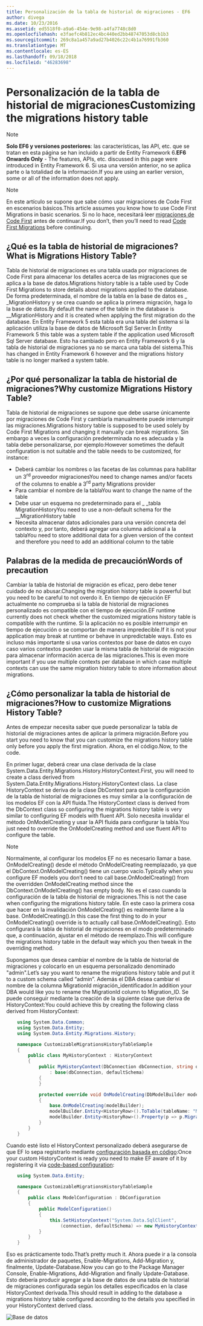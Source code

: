 ```yaml
---
title: Personalización de la tabla de historial de migraciones - EF6
author: divega
ms.date: 10/23/2016
ms.assetid: ed5518f0-a9a6-454e-9e98-a4fa7748c8d0
ms.openlocfilehash: e3faefc4b812ec4bc440ed2bb48747053d8cb1b3
ms.sourcegitcommit: 269c8a1a457a9ad27b4026c22c4b1a76991fb360
ms.translationtype: MT
ms.contentlocale: es-ES
ms.lasthandoff: 09/18/2018
ms.locfileid: "46283698"
---
```

# <a name="customizing-the-migrations-history-table"></a><span data-ttu-id="f1a6c-102">Personalización de la tabla de historial de migraciones</span><span class="sxs-lookup"><span data-stu-id="f1a6c-102">Customizing the migrations history table</span></span>
> [!NOTE]
> <span data-ttu-id="f1a6c-103">**Solo EF6 y versiones posteriores**: las características, las API, etc. que se tratan en esta página se han incluido a partir de Entity Framework 6.</span><span class="sxs-lookup"><span data-stu-id="f1a6c-103">**EF6 Onwards Only** - The features, APIs, etc. discussed in this page were introduced in Entity Framework 6.</span></span> <span data-ttu-id="f1a6c-104">Si usa una versión anterior, no se aplica parte o la totalidad de la información.</span><span class="sxs-lookup"><span data-stu-id="f1a6c-104">If you are using an earlier version, some or all of the information does not apply.</span></span>

> [!NOTE]
> <span data-ttu-id="f1a6c-105">En este artículo se supone que sabe cómo usar migraciones de Code First en escenarios básicos.</span><span class="sxs-lookup"><span data-stu-id="f1a6c-105">This article assumes you know how to use Code First Migrations in basic scenarios.</span></span> <span data-ttu-id="f1a6c-106">Si no lo hace, necesitará leer [migraciones de Code First](~/ef6/modeling/code-first/migrations/index.md) antes de continuar.</span><span class="sxs-lookup"><span data-stu-id="f1a6c-106">If you don’t, then you’ll need to read [Code First Migrations](~/ef6/modeling/code-first/migrations/index.md) before continuing.</span></span>

## <a name="what-is-migrations-history-table"></a><span data-ttu-id="f1a6c-107">¿Qué es la tabla de historial de migraciones?</span><span class="sxs-lookup"><span data-stu-id="f1a6c-107">What is Migrations History Table?</span></span>

<span data-ttu-id="f1a6c-108">Tabla de historial de migraciones es una tabla usada por migraciones de Code First para almacenar los detalles acerca de las migraciones que se aplica a la base de datos.</span><span class="sxs-lookup"><span data-stu-id="f1a6c-108">Migrations history table is a table used by Code First Migrations to store details about migrations applied to the database.</span></span> <span data-ttu-id="f1a6c-109">De forma predeterminada, el nombre de la tabla en la base de datos es \_ \_MigrationHistory y se crea cuando se aplica la primera migración, haga lo la base de datos.</span><span class="sxs-lookup"><span data-stu-id="f1a6c-109">By default the name of the table in the database is \_\_MigrationHistory and it is created when applying the first migration do the database.</span></span> <span data-ttu-id="f1a6c-110">En Entity Framework 5 esta tabla era una tabla del sistema si la aplicación utiliza la base de datos de Microsoft Sql Server.</span><span class="sxs-lookup"><span data-stu-id="f1a6c-110">In Entity Framework 5 this table was a system table if the application used Microsoft Sql Server database.</span></span> <span data-ttu-id="f1a6c-111">Esto ha cambiado pero en Entity Framework 6 y la tabla de historial de migraciones ya no se marca una tabla del sistema.</span><span class="sxs-lookup"><span data-stu-id="f1a6c-111">This has changed in Entity Framework 6 however and the migrations history table is no longer marked a system table.</span></span>

## <a name="why-customize-migrations-history-table"></a><span data-ttu-id="f1a6c-112">¿Por qué personalizar la tabla de historial de migraciones?</span><span class="sxs-lookup"><span data-stu-id="f1a6c-112">Why customize Migrations History Table?</span></span>

<span data-ttu-id="f1a6c-113">Tabla de historial de migraciones se supone que debe usarse únicamente por migraciones de Code First y cambiarla manualmente puede interrumpir las migraciones.</span><span class="sxs-lookup"><span data-stu-id="f1a6c-113">Migrations history table is supposed to be used solely by Code First Migrations and changing it manually can break migrations.</span></span> <span data-ttu-id="f1a6c-114">Sin embargo a veces la configuración predeterminada no es adecuada y la tabla debe personalizarse, por ejemplo:</span><span class="sxs-lookup"><span data-stu-id="f1a6c-114">However sometimes the default configuration is not suitable and the table needs to be customized, for instance:</span></span>

-   <span data-ttu-id="f1a6c-115">Deberá cambiar los nombres o las facetas de las columnas para habilitar un 3<sup>rd</sup> proveedor migraciones</span><span class="sxs-lookup"><span data-stu-id="f1a6c-115">You need to change names and/or facets of the columns to enable a 3<sup>rd</sup> party Migrations provider</span></span>
-   <span data-ttu-id="f1a6c-116">Para cambiar el nombre de la tabla</span><span class="sxs-lookup"><span data-stu-id="f1a6c-116">You want to change the name of the table</span></span>
-   <span data-ttu-id="f1a6c-117">Debe usar un esquema no predeterminado para el \_ \_tabla MigrationHistory</span><span class="sxs-lookup"><span data-stu-id="f1a6c-117">You need to use a non-default schema for the \_\_MigrationHistory table</span></span>
-   <span data-ttu-id="f1a6c-118">Necesita almacenar datos adicionales para una versión concreta del contexto y, por tanto, deberá agregar una columna adicional a la tabla</span><span class="sxs-lookup"><span data-stu-id="f1a6c-118">You need to store additional data for a given version of the context and therefore you need to add an additional column to the table</span></span>

## <a name="words-of-precaution"></a><span data-ttu-id="f1a6c-119">Palabras de la medida de precaución</span><span class="sxs-lookup"><span data-stu-id="f1a6c-119">Words of precaution</span></span>

<span data-ttu-id="f1a6c-120">Cambiar la tabla de historial de migración es eficaz, pero debe tener cuidado de no abusar.</span><span class="sxs-lookup"><span data-stu-id="f1a6c-120">Changing the migration history table is powerful but you need to be careful to not overdo it.</span></span> <span data-ttu-id="f1a6c-121">En tiempo de ejecución EF actualmente no comprueba si la tabla de historial de migraciones personalizado es compatible con el tiempo de ejecución.</span><span class="sxs-lookup"><span data-stu-id="f1a6c-121">EF runtime currently does not check whether the customized migrations history table is compatible with the runtime.</span></span> <span data-ttu-id="f1a6c-122">Si la aplicación no es posible interrumpir en tiempo de ejecución o se comportan de manera impredecible.</span><span class="sxs-lookup"><span data-stu-id="f1a6c-122">If it is not your application may break at runtime or behave in unpredictable ways.</span></span> <span data-ttu-id="f1a6c-123">Esto es incluso más importante si usa varios contextos por base de datos en cuyo caso varios contextos pueden usar la misma tabla de historial de migración para almacenar información acerca de las migraciones.</span><span class="sxs-lookup"><span data-stu-id="f1a6c-123">This is even more important if you use multiple contexts per database in which case multiple contexts can use the same migration history table to store information about migrations.</span></span>

## <a name="how-to-customize-migrations-history-table"></a><span data-ttu-id="f1a6c-124">¿Cómo personalizar la tabla de historial de migraciones?</span><span class="sxs-lookup"><span data-stu-id="f1a6c-124">How to customize Migrations History Table?</span></span>

<span data-ttu-id="f1a6c-125">Antes de empezar necesita saber que puede personalizar la tabla de historial de migraciones antes de aplicar la primera migración.</span><span class="sxs-lookup"><span data-stu-id="f1a6c-125">Before you start you need to know that you can customize the migrations history table only before you apply the first migration.</span></span> <span data-ttu-id="f1a6c-126">Ahora, en el código.</span><span class="sxs-lookup"><span data-stu-id="f1a6c-126">Now, to the code.</span></span>

<span data-ttu-id="f1a6c-127">En primer lugar, deberá crear una clase derivada de la clase System.Data.Entity.Migrations.History.HistoryContext.</span><span class="sxs-lookup"><span data-stu-id="f1a6c-127">First, you will need to create a class derived from System.Data.Entity.Migrations.History.HistoryContext class.</span></span> <span data-ttu-id="f1a6c-128">La clase HistoryContext se deriva de la clase DbContext para que la configuración de la tabla de historial de migraciones es muy similar a la configuración de los modelos EF con la API fluida.</span><span class="sxs-lookup"><span data-stu-id="f1a6c-128">The HistoryContext class is derived from the DbContext class so configuring the migrations history table is very similar to configuring EF models with fluent API.</span></span> <span data-ttu-id="f1a6c-129">Solo necesita invalidar el método OnModelCreating y usar la API fluida para configurar la tabla.</span><span class="sxs-lookup"><span data-stu-id="f1a6c-129">You just need to override the OnModelCreating method and use fluent API to configure the table.</span></span>

>[!NOTE]
> <span data-ttu-id="f1a6c-130">Normalmente, al configurar los modelos EF no es necesario llamar a base. OnModelCreating() desde el método OnModelCreating reemplazado, ya que el DbContext.OnModelCreating() tiene un cuerpo vacío.</span><span class="sxs-lookup"><span data-stu-id="f1a6c-130">Typically when you configure EF models you don’t need to call base.OnModelCreating() from the overridden OnModelCreating method since the DbContext.OnModelCreating() has empty body.</span></span> <span data-ttu-id="f1a6c-131">No es el caso cuando la configuración de la tabla de historial de migraciones.</span><span class="sxs-lookup"><span data-stu-id="f1a6c-131">This is not the case when configuring the migrations history table.</span></span> <span data-ttu-id="f1a6c-132">En este caso la primera cosa que hacer en la invalidación OnModelCreating() es realmente llame a la base. OnModelCreating().</span><span class="sxs-lookup"><span data-stu-id="f1a6c-132">In this case the first thing to do in your OnModelCreating() override is to actually call base.OnModelCreating().</span></span> <span data-ttu-id="f1a6c-133">Esto configurará la tabla de historial de migraciones en el modo predeterminado que, a continuación, ajustar en el método de reemplazo.</span><span class="sxs-lookup"><span data-stu-id="f1a6c-133">This will configure the migrations history table in the default way which you then tweak in the overriding method.</span></span>

<span data-ttu-id="f1a6c-134">Supongamos que desea cambiar el nombre de la tabla de historial de migraciones y colocarlo en un esquema personalizado denominado "admin".</span><span class="sxs-lookup"><span data-stu-id="f1a6c-134">Let’s say you want to rename the migrations history table and put it to a custom schema called “admin”.</span></span> <span data-ttu-id="f1a6c-135">Además el DBA desea cambiar el nombre de la columna MigrationId migración\_identificador.</span><span class="sxs-lookup"><span data-stu-id="f1a6c-135">In addition your DBA would like you to rename the MigrationId column to Migration\_ID.</span></span>  <span data-ttu-id="f1a6c-136">Se puede conseguir mediante la creación de la siguiente clase que deriva de HistoryContext:</span><span class="sxs-lookup"><span data-stu-id="f1a6c-136">You could achieve this by creating the following class derived from HistoryContext:</span></span>

``` csharp
    using System.Data.Common;
    using System.Data.Entity;
    using System.Data.Entity.Migrations.History;

    namespace CustomizableMigrationsHistoryTableSample
    {
        public class MyHistoryContext : HistoryContext
        {
            public MyHistoryContext(DbConnection dbConnection, string defaultSchema)
                : base(dbConnection, defaultSchema)
            {
            }

            protected override void OnModelCreating(DbModelBuilder modelBuilder)
            {
                base.OnModelCreating(modelBuilder);
                modelBuilder.Entity<HistoryRow>().ToTable(tableName: "MigrationHistory", schemaName: "admin");
                modelBuilder.Entity<HistoryRow>().Property(p => p.MigrationId).HasColumnName("Migration_ID");
            }
        }
    }
```

<span data-ttu-id="f1a6c-137">Cuando esté listo el HistoryContext personalizado deberá asegurarse de que EF lo sepa registrarlo mediante [configuración basada en código](https://msdn.com/data/jj680699):</span><span class="sxs-lookup"><span data-stu-id="f1a6c-137">Once your custom HistoryContext is ready you need to make EF aware of it by registering it via [code-based configuration](https://msdn.com/data/jj680699):</span></span>

``` csharp
    using System.Data.Entity;

    namespace CustomizableMigrationsHistoryTableSample
    {
        public class ModelConfiguration : DbConfiguration
        {
            public ModelConfiguration()
            {
                this.SetHistoryContext("System.Data.SqlClient",
                    (connection, defaultSchema) => new MyHistoryContext(connection, defaultSchema));
            }
        }
    }
```

<span data-ttu-id="f1a6c-138">Eso es prácticamente todo.</span><span class="sxs-lookup"><span data-stu-id="f1a6c-138">That’s pretty much it.</span></span> <span data-ttu-id="f1a6c-139">Ahora puede ir a la consola de administrador de paquetes, Enable-Migrations, Add-Migration y, finalmente, Update-Database.</span><span class="sxs-lookup"><span data-stu-id="f1a6c-139">Now you can go to the Package Manager Console, Enable-Migrations, Add-Migration and finally Update-Database.</span></span> <span data-ttu-id="f1a6c-140">Esto debería producir agregar a la base de datos de una tabla de historial de migraciones configurada según los detalles especificados en la clase HistoryContext derivada.</span><span class="sxs-lookup"><span data-stu-id="f1a6c-140">This should result in adding to the database a migrations history table configured according to the details you specified in your HistoryContext derived class.</span></span>

![Base de datos](~/ef6/media/database.png)

